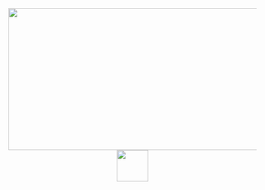 <div align="center">
  <a href="https://play.google.com/store/apps/dev?id=5328728822471795130">
  <img src="https://user-images.githubusercontent.com/81938036/156921117-d1970edb-08df-44c9-97a2-52b96e64a21e.png" width="512" height="288">
  </a>
  <br>
  
  
<a href="https://github.com/ClusterPleiades/KittenCare">
  <img src="https://user-images.githubusercontent.com/81938036/156919918-c1276a5a-65cd-4ee5-ace9-0c316d22074a.png" width="64" height="64">
</a>
  
</div>
